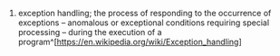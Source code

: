 1. exception handling; the process of responding to the occurrence of exceptions – anomalous or exceptional conditions requiring special processing – during the execution of a program^[https://en.wikipedia.org/wiki/Exception_handling]